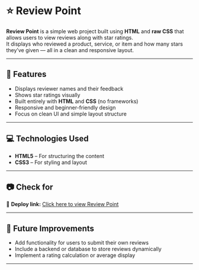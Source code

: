 # ⭐ Review Point

**Review Point** is a simple web project built using **HTML** and **raw CSS** that allows users to view reviews along with star ratings.  
It displays who reviewed a product, service, or item and how many stars they’ve given — all in a clean and responsive layout.

---

## 🔹 Features
- Displays reviewer names and their feedback  
- Shows star ratings visually  
- Built entirely with **HTML** and **CSS** (no frameworks)  
- Responsive and beginner-friendly design  
- Focus on clean UI and simple layout structure  

---

## 💻 Technologies Used
- **HTML5** – For structuring the content  
- **CSS3** – For styling and layout  

---

## 📷 Check for 
🔗 **Deploy link:** [Click here to view Review Point]([https://akibhasanniloy.github.io/review-point-using-html_css/](https://akibhasanniloy.github.io/review-point-using-html_css/))

---

## 🔧 Future Improvements
- Add functionality for users to submit their own reviews  
- Include a backend or database to store reviews dynamically  
- Implement a rating calculation or average display  

---
